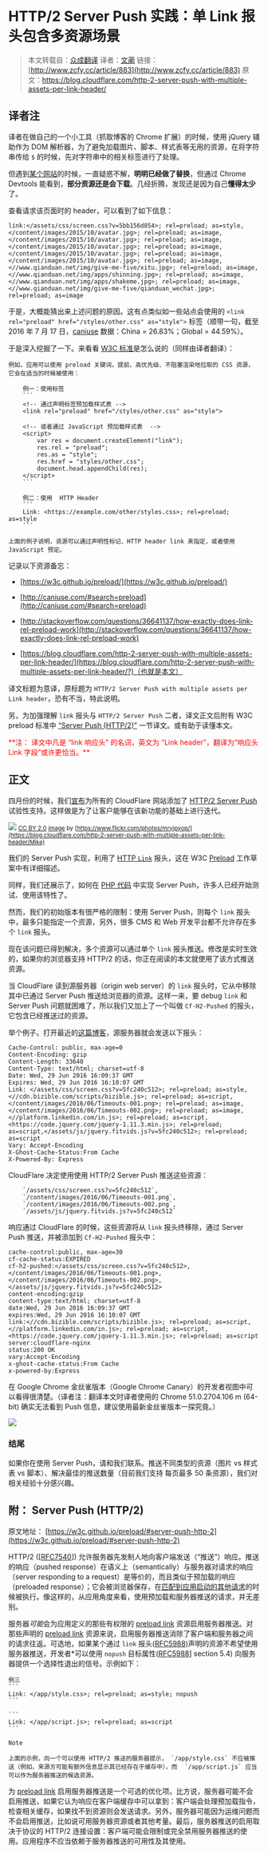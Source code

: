 # HTTP/2 Server Push 实践：单 Link  报头包含多资源场景

> 本文转载自：[众成翻译](http://www.zcfy.cc)
> 译者：[文蔺](http://www.zcfy.cc/@wemlin)
> 链接：[http://www.zcfy.cc/article/883](http://www.zcfy.cc/article/883)
> 原文：[https://blog.cloudflare.com/http-2-server-push-with-multiple-assets-per-link-header/ ](https://blog.cloudflare.com/http-2-server-push-with-multiple-assets-per-link-header/ )

## 译者注

译者在做自己的一个小工具（抓取博客的 Chrome 扩展）的时候，使用 jQuery 辅助作为 DOM 解析器，为了避免加载图片、脚本、样式表等无用的资源，在将字符串传给 `$` 的时候，先对字符串中的相关标签进行了处理。

但遇到[某个网站](https://www.qianduan.net/)的时候，一直疑惑不解，**明明已经做了替换**，但通过 Chrome Devtools 能看到，**部分资源还是会下载**。几经折腾，发现还是因为自己**懂得太少**了。

查看请求该页面时的 header，可以看到了如下信息：

```
link:</assets/css/screen.css?v=5bb156d854>; rel=preload; as=style, </content/images/2015/10/avatar.jpg>; rel=preload; as=image, </content/images/2015/10/avatar.jpg>; rel=preload; as=image, </content/images/2015/10/avatar.jpg>; rel=preload; as=image, </content/images/2015/10/avatar.jpg>; rel=preload; as=image, </content/images/2015/10/avatar.jpg>; rel=preload; as=image, <//www.qianduan.net/img/give-me-five/xitu.jpg>; rel=preload; as=image, <//www.qianduan.net/img/apps/shinning.jpg>; rel=preload; as=image, <//www.qianduan.net/img/apps/shakeme.jpg>; rel=preload; as=image, <//www.qianduan.net/img/give-me-five/qianduan_wechat.jpg>; rel=preload; as=image
```

于是，大概能猜出来上述问题的原因。这有点类似如一些站点会使用的 ``<link rel="preload" href="/styles/other.css" as="style">`` 标签（顺带一句，截至 2016 年 7 月 17 日，[caniuse](http://caniuse.com/#search=preload) 数据：China = 26.83%；Global = 44.59%）。

于是深入挖掘了一下。来看看 [W3C 标准](https://w3c.github.io/preload/#introduction)是怎么说的（同样由译者翻译）：

    例如，应用可以使用 preload 关键词，提前、高优先级、不阻塞渲染地拉取的 CSS 资源，它会在适当的时候被使用：

        例一：使用标签
        ```
        <!-- 通过声明标签预加载样式表 -->
        <link rel="preload" href="/styles/other.css" as="style">

        <!-- 或者通过 JavaScript 预加载样式表  -->
        <script>
            var res = document.createElement("link");
            res.rel = "preload";
            res.as = "style";
            res.href = "styles/other.css";
            document.head.appendChild(res);
        </script>
        ```

        例二：使用  HTTP Header
        ```
        Link: <https://example.com/other/styles.css>; rel=preload; as=style
        ```

    上面的例子说明，资源可以通过声明性标记、HTTP header link 来指定，或者使用 JavaScript 预定。


记录以下资源备忘：

- [https://w3c.github.io/preload/](https://w3c.github.io/preload/)

- [http://caniuse.com/#search=preload](http://caniuse.com/#search=preload)

- [http://stackoverflow.com/questions/36641137/how-exactly-does-link-rel-preload-work](http://stackoverflow.com/questions/36641137/how-exactly-does-link-rel-preload-work)

- [https://blog.cloudflare.com/http-2-server-push-with-multiple-assets-per-link-header/](https://blog.cloudflare.com/http-2-server-push-with-multiple-assets-per-link-header/?)（也就是本文）

译文标题为意译，原标题为 `HTTP/2 Server Push with multiple assets per Link header`，恐有不当，特此说明。

另，为加强理解 `link` 报头与 `HTTP/2 Server Push` 二者，译文正文后附有 W3C preload 标准中 [“Server Push (HTTP/2)”](https://w3c.github.io/preload/#server-push-http-2) 一节译文。或有助于读懂本文。

<font style="color: red">
**注： 译文中凡是 “link 响应头” 的名词，英文为 “Link header”，翻译为“响应头 Link 字段”或许更恰当。**
</font>

## 正文

四月份的时候，我们[宣布](https://blog.cloudflare.com/announcing-support-for-http-2-server-push-2/)为所有的 CloudFlare  网站添加了 [HTTP/2 Server Push](https://www.cloudflare.com/http2/server-push/) 试验性支持。这样做是为了让客户能够在该新功能的基础上进行迭代。

![](https://blog.cloudflare.com/content/images/2016/06/1673801831_a93ecfc3c4_z.jpg)
<small>[CC BY 2.0](https://creativecommons.org/licenses/by/2.0/) [image](https://www.flickr.com/photos/mryipyop/1673801831/in/photolist-3xUEYg-nMS6rx-jvSsLx-9oBV3s-8KH2YK-o54g8R-8h4bmw-eapSfS-cj4No3-nMSXLP-nMRZQJ-iNpH9k-hcr3m3-nMS6ui-5RDVrK-fAaYES-nMXwba-cNFT3N-iZDTWg-k5VzKt-jeJE8T-7bM32E-d3rznG-89jZ9e-aVLkBT-4y2kdD-qtKzjY-62Yv2h-5WcKeC-87jJdA-5Es3vn-bQ8W5a-7DhbKd-hE5oza-6NutL7-5WLwFt-hcnrny-5WAoU1-5mSoVV-8RSQ7A-gXiVcG-5Wp6pS-8GFkMr-hcoeN9-bC1zH5-ePG8BQ-hcokfv-hcpgme-hcqQ59-qUkfTa) by [https://www.flickr.com/photos/mryipyop/](https://blog.cloudflare.com/http-2-server-push-with-multiple-assets-per-link-header/Mike)</small>

我们的 Server Push 实现，利用了 [HTTP `Link`](https://blog.cloudflare.com/announcing-support-for-http-2-server-push-2/#fnref:1) 报头，这在 W3C [Preload](https://www.w3.org/TR/preload/) 工作草案中有详细描述。

同样，我们还展示了，如何在 [PHP 代码](https://blog.cloudflare.com/using-http-2-server-push-with-php/) 中实现 Server Push，许多人已经开始测试、使用该特性了。

然而，我们的初始版本有很严格的限制：使用 Server Push，则每个 `link` 报头中，最多只能指定一个资源，另外，很多 CMS 和 Web 开发平台都不允许存在多个 `link` 报头。

现在该问题已得到解决，多个资源可以通过单个 `link` 报头推送。修改是实时生效的，如果你的浏览器支持 HTTP/2 的话，你正在阅读的本文就使用了该方式推送资源。

当 CloudFlare 读到源服务器（origin web server）的 `link` 报头时，它从中移除其中已通过 Server Push 推送给浏览器的资源。这样一来，要 debug `link` 和 Server Push 问题就困难了，所以我们又加上了一个叫做 `Cf-H2-Pushed` 的报头，它包含已经推送过的资源。

举个例子。打开最近的[这篇博客](https://blog.cloudflare.com/the-complete-guide-to-golang-net-http-timeouts/)，源服务器就会发送以下报头：

```
Cache-Control: public, max-age=0
Content-Encoding: gzip
Content-Length: 33640
Content-Type: text/html; charset=utf-8
Date: Wed, 29 Jun 2016 16:09:37 GMT
Expires: Wed, 29 Jun 2016 16:10:07 GMT
Link: </assets/css/screen.css?v=5fc240c512>; rel=preload; as=style,<//cdn.bizible.com/scripts/bizible.js>; rel=preload; as=script,</content/images/2016/06/Timeouts-001.png>; rel=preload; as=image,</content/images/2016/06/Timeouts-002.png>; rel=preload; as=image,<//platform.linkedin.com/in.js>; rel=preload; as=script,<https://code.jquery.com/jquery-1.11.3.min.js>; rel=preload; as=script,</assets/js/jquery.fitvids.js?v=5fc240c512>; rel=preload; as=script
Vary: Accept-Encoding
X-Ghost-Cache-Status:From Cache
X-Powered-By: Express
```

CloudFlare 决定使用使用 HTTP/2 Server Push 推送这些资源：

        `/assets/css/screen.css?v=5fc240c512`,
        `/content/images/2016/06/Timeouts-001.png`,
        `/content/images/2016/06/Timeouts-002.png`,
        `/assets/js/jquery.fitvids.js?v=5fc240c512`

响应通过 CloudFlare 的时候，这些资源将从 `link` 报头终移除，通过 Server Push 推送，并被添加到 `Cf-H2-Pushed` 报头中：

```
cache-control:public, max-age=30
cf-cache-status:EXPIRED
cf-h2-pushed:</assets/css/screen.css?v=5fc240c512>,</content/images/2016/06/Timeouts-001.png>,</content/images/2016/06/Timeouts-002.png>,</assets/js/jquery.fitvids.js?v=5fc240c512>
content-encoding:gzip
content-type:text/html; charset=utf-8
date:Wed, 29 Jun 2016 16:09:37 GMT
expires:Wed, 29 Jun 2016 16:10:07 GMT
link:<//cdn.bizible.com/scripts/bizible.js>; rel=preload; as=script,<//platform.linkedin.com/in.js>; rel=preload; as=script,<https://code.jquery.com/jquery-1.11.3.min.js>; rel=preload; as=script
server:cloudflare-nginx
status:200 OK
vary:Accept-Encoding
x-ghost-cache-status:From Cache
x-powered-by:Express 
```

在 Google Chrome 金丝雀版本（Google Chrome Canary）的开发者视图中可以看得很清楚。（译者注：翻译本文时译者使用的 Chrome 51.0.2704.106 m (64-bit) 确实无法看到 Push 信息，建议使用最新金丝雀版本一探究竟。）

![](http://p2.qhimg.com/t01b195f4dd002ab402.png)

### 结尾

如果你在使用  Server Push，请和我们联系。推送不同类型的资源（图片 vs 样式表 vs 脚本）、解决最佳的推送数量（目前我们支持 每页最多 50 条资源），我们对相关经验十分感兴趣。

## 附： Server Push (HTTP/2)

原文地址： [https://w3c.github.io/preload/#server-push-http-2](https://w3c.github.io/preload/#server-push-http-2)

HTTP/2 ([[RFC7540](https://w3c.github.io/preload/#bib-RFC7540)]) 允许服务器先发制人地向客户端发送（“推送”）响应。推送的响应（pushed response）在语义上（semantically）与服务器对请求的响应（server responding to a request）是等价的，而且类似于预加载的响应（preloaded response）；它会被浏览器保存，在[匹配到应用启动的其他请求](https://w3c.github.io/preload/#dfn-match-a-preloaded-response)的时候被执行。像这样的，从应用角度来看，使用预加载和服务器推送的请求，并无差别。

服务器*可能*会为应用定义的那些有权限的 [preload link](https://w3c.github.io/preload/#dfn-preload-link) 资源启用服务器推送。对那些声明的 [preload link](https://w3c.github.io/preload/#dfn-preload-link) 资源来说，启用服务器推送消除了客户端和服务器之间的请求往返。可选地，如果某个通过 `link` 报头([RFC5988](https://w3c.github.io/preload/#bib-RFC5988))声明的资源不希望使用服务器推送，开发者*可以使用 `nopush` 目标属性([RFC5988](https://w3c.github.io/preload/#bib-RFC5988)] section 5.4) 向服务器提供一个选择性退出的信号。示例如下：

    例三
    ```
    Link: </app/style.css>; rel=preload; as=style; nopush
    ```
    
    ```
    Link: </app/script.js>; rel=preload; as=script
    ```
<span></span>

    Note

    上面的示例，向一个可以使用 HTTP/2 推送的服务器提示， `/app/style.css` 不应被推送（例如，来源方可能有额外信息显示其已经存在于缓存中），而  `/app/script.js` 应当可以作为服务器推送的候选资源。


为 [preload link](https://w3c.github.io/preload/#dfn-preload-link) 启用服务器推送是一个可选的优化项。比方说，服务器可能不会启用推送，如果它认为响应在客户端缓存中可以拿到：客户端会处理预加载指令，检查相关缓存，如果找不到资源则会发送请求。另外，服务器可能因为运维问题而不会启用推送，比如说可用服务器资源或者其他考量。最后，服务器推送的启用取决于协议的 HTTP/2 连接设置：客户端可能会限制或完全禁用服务器推送的使用。应用程序不应当依赖于服务器推送的可用性及其使用。